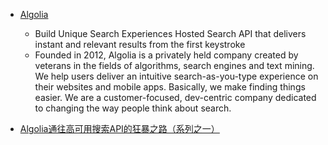  - [Algolia](https://www.algolia.com)
    - Build Unique Search Experiences 
        Hosted Search API that delivers instant and relevant results from the first keystroke
    - Founded in 2012, Algolia is a privately held company created by veterans in the fields of algorithms, search engines and text mining.
        We help users deliver an intuitive search-as-you-type experience on their websites and mobile apps. Basically, we make finding things easier. We are a customer-focused, dev-centric company dedicated to changing the way people think about search.
      
 - [Algolia通往高可用搜索API的狂暴之路（系列之一）](http://www.infoq.com/cn/news/2015/07/Algolia-API)